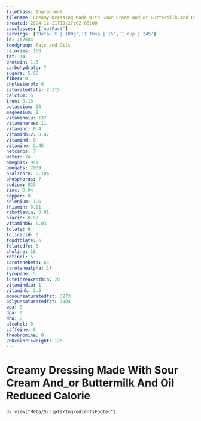 ```yaml
---
fileClass: Ingredient
filename: Creamy Dressing Made With Sour Cream And_or Buttermilk And Oil Reduced Calorie
created: 2024-12-21T19:27:02-06:00
cssclasses: ['nutFact']
servings: ['Default | 100g','1 tbsp | 15','1 cup | 245']
id: 167684
foodgroup: Fats and Oils
calories: 160
fat: 14
protein: 1.5
carbohydrate: 7
sugars: 5.65
fiber: 0
cholesterol: 0
saturatedfats: 2.115
calcium: 6
iron: 0.13
potassium: 36
magnesium: 2
vitaminaiu: 137
vitaminarae: 11
vitaminc: 0.4
vitaminb12: 0.07
vitamind: 0
vitamine: 2.45
netcarbs: 7
water: 74
omega3s: 941
omega6s: 7039
pralscore: 0.104
phosphorus: 7
sodium: 833
zinc: 0.04
copper: 0
selenium: 1.6
thiamin: 0.01
riboflavin: 0.01
niacin: 0.02
vitaminb6: 0.03
folate: 6
folicacid: 0
foodfolate: 6
folatedfe: 6
choline: 16
retinol: 5
carotenebeta: 64
carotenealpha: 17
lycopene: 5
luteinzeaxanthin: 78
vitamindiu: 1
vitamink: 3.5
monounsaturatedfat: 3273
polyunsaturatedfat: 7994
epa: 0
dpa: 0
dha: 0
alcohol: 0
caffeine: 0
theobromine: 0
200calorieweight: 125
---
```


# Creamy Dressing Made With Sour Cream And_or Buttermilk And Oil Reduced Calorie

```dataviewjs
dv.view("Meta/Scripts/IngredientsFooter")
```